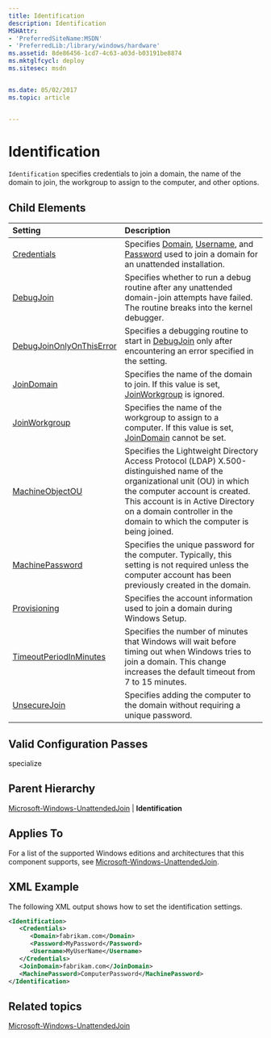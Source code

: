 ```yaml
---
title: Identification
description: Identification
MSHAttr:
- 'PreferredSiteName:MSDN'
- 'PreferredLib:/library/windows/hardware'
ms.assetid: 8de86456-1cd7-4c63-a03d-b03191be8874
ms.mktglfcycl: deploy
ms.sitesec: msdn


ms.date: 05/02/2017
ms.topic: article


---
```

# Identification

`Identification` specifies credentials to join a domain, the name of the domain to join, the workgroup to assign to the computer, and other options.

## Child Elements

| Setting                 | Description                                                                           |
|:------------------------|:--------------------------------------------------------------------------------------|
|[Credentials](microsoft-windows-unattendedjoin-identification-credentials.md)|Specifies [Domain](microsoft-windows-unattendedjoin-identification-credentials-domain.md), [Username](microsoft-windows-unattendedjoin-identification-credentials-username.md), and [Password](microsoft-windows-unattendedjoin-identification-credentials-password.md) used to join a domain for an unattended installation.|
|[DebugJoin](microsoft-windows-unattendedjoin-identification-debugjoin.md)|Specifies whether to run a debug routine after any unattended domain-join attempts have failed. The routine breaks into the kernel debugger.|
|[DebugJoinOnlyOnThisError](microsoft-windows-unattendedjoin-identification-debugjoinonlyonthiserror.md)|Specifies a debugging routine to start in [DebugJoin](microsoft-windows-unattendedjoin-identification-debugjoin.md) only after encountering an error specified in the setting.|
|[JoinDomain](microsoft-windows-unattendedjoin-identification-joindomain.md)|Specifies the name of the domain to join. If this value is set, [JoinWorkgroup](microsoft-windows-unattendedjoin-identification-joinworkgroup.md) is ignored.|
|[JoinWorkgroup](microsoft-windows-unattendedjoin-identification-joinworkgroup.md)|Specifies the name of the workgroup to assign to a computer. If this value is set, [JoinDomain](microsoft-windows-unattendedjoin-identification-joindomain.md) cannot be set.|
|[MachineObjectOU](microsoft-windows-unattendedjoin-identification-machineobjectou.md)|Specifies the Lightweight Directory Access Protocol (LDAP) X.500-distinguished name of the organizational unit (OU) in which the computer account is created. This account is in Active Directory on a domain controller in the domain to which the computer is being joined.|
|[MachinePassword](microsoft-windows-unattendedjoin-identification-machinepassword.md)|Specifies the unique password for the computer. Typically, this setting is not required unless the computer account has been previously created in the domain.|
|[Provisioning](microsoft-windows-unattendedjoin-identification-provisioning.md)|Specifies the account information used to join a domain during Windows Setup.|
|[TimeoutPeriodInMinutes](microsoft-windows-unattendedjoin-identification-timeoutperiodinminutes.md)|Specifies the number of minutes that Windows will wait before timing out when Windows tries to join a domain. This change increases the default timeout from 7 to 15 minutes.|
|[UnsecureJoin](microsoft-windows-unattendedjoin-identification-unsecurejoin.md)|Specifies adding the computer to the domain without requiring a unique password.|

## Valid Configuration Passes

specialize

## Parent Hierarchy

[Microsoft-Windows-UnattendedJoin](microsoft-windows-unattendedjoin.md) | **Identification**

## Applies To

For a list of the supported Windows editions and architectures that this component supports, see [Microsoft-Windows-UnattendedJoin](microsoft-windows-unattendedjoin.md).

## XML Example

The following XML output shows how to set the identification settings.

```XML
<Identification>
   <Credentials>
      <Domain>fabrikam.com</Domain>
      <Password>MyPassword</Password>
      <Username>MyUserName</Username>
   </Credentials>
   <JoinDomain>fabrikam.com</JoinDomain>
   <MachinePassword>ComputerPassword</MachinePassword>
</Identification>
```

## Related topics

[Microsoft-Windows-UnattendedJoin](microsoft-windows-unattendedjoin.md)

